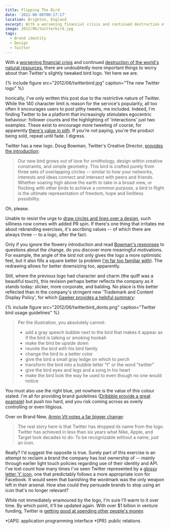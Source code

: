 ```yaml
---
title: Flipping The Bird
date: '2012-06-08T00:17:17'
location: Brighton, England
excerpt: With a worsening financial crisis and continued destruction of the world's natural resources, there are undoubtedly more important things to worry about than Twitter's slightly tweaked bird logo. Yet here we are.
image: 2012/06/twitterbird.jpg
tags:
  - Brand identity
  - Design
  - Twitter
---
```

With a [worsening financial crisis][1] and continued [destruction of the world's natural resources][2], there are undoubtedly more important things to worry about than Twitter's slightly tweaked bird logo. Yet here we are.

{% include figure
  src="2012/06/twitterbird.jpg"
  caption="The new Twitter logo"
%}

Ironically, I've only written this post due to the restrictive nature of Twitter. While the 140 character limit is reason for the service's popularity, all too often it encourages users to post pithy tweets, me included. Indeed, I'm finding Twitter to be a platform that increasingly stimulates egocentric behaviour: follower counts and the highlighting of 'interactions' just two examples. These exist to encourage more tweeting of course, for apparently [there's value in pith][3]. If you're not paying, you're the product being sold, repeat until fade. I digress.

Twitter has a new logo. Doug Bowman, Twitter's Creative Director, [provides the introduction][4]:

> Our new bird grows out of love for ornithology, design within creative constraints, and simple geometry. This bird is crafted purely from three sets of overlapping circles -- similar to how your networks, interests and ideas connect and intersect with peers and friends. Whether soaring high above the earth to take in a broad view, or flocking with other birds to achieve a common purpose, a bird in flight is the ultimate representation of freedom, hope and limitless possibility.

Oh, please.

Unable to resist the urge to [draw circles and lines over a design][5], such silliness now comes with added PR spin. If there's one thing that irritates me about rebranding exercises, it's ascribing values -- of which there are always three -- to a logo, after the fact.

Only if you ignore the flowery introduction and read [Bowman's responses][6] to questions about the change, do you discover more meaningful motivations. For example, the angle of the bird not only gives the logo a more optimistic feel, but it also fills a square better (a problem [I'm far too familiar with][7]). The redrawing allows for better downsizing too, apparently.

Still, where the previous logo had character and charm (the quiff was a beautiful touch), this revision perhaps better reflects the company as it stands today: slicker, more corporate, and balding. No place is this better reflected than in the company's stringent new 'Trademark and Content Display Policy', for which [Gawker provides a helpful summary][8]:

{% include figure
  src="2012/06/twitterbird_donts.png"
  caption="Twitter bird usage guidelines"
%}

> Per the illustration, you absolutely cannot:
>
> * add a gray speech bubble next to the bird that makes it appear as if the bird is talking or smoking hookah
> * make the bird be upside down
> * reunite the bird with his bird family
> * change the bird to a better color
> * give the bird a small gray ledge on which to perch
> * transform the bird into a bubble letter "t" or the word "twitter"
> * give the bird eyes and legs and a song in his heart
> * make the bird look the way he used to even though no one would notice

You must also use the right blue, yet nowhere is the value of this colour stated. I'm all for providing brand guidelines ([Dribbble provide a great example][9]) but push too hard, and you risk coming across as overly controlling or even litigious.

Over on Brand New, [Armin Vit notes a far bigger change][10]:

> The real story here is that Twitter has dropped its name from the logo. Twitter has achieved in less than six years what Nike, Apple, and Target took decades to do: To be recognizable without a name, just an icon.

Really? I'd suggest the opposite is true. Surely part of this exercise is an attempt to reclaim a brand the company has lost ownership of -- mainly through earlier light touch policies regarding use of their identity and API. I've lost count how many times I've seen Twitter represented by a [glossy letter 't' icon][11], one that predictably follows a more appropriate icon for Facebook. It would seem that banishing the wordmark was the only weapon left in their arsenal. How else could they persuade brands to stop using an icon that's no longer relevant?

While not immediately enamoured by the logo, I'm sure I'll warm to it over time. By which point, it'll be updated again. With over $1 billion in venture funding, Twitter is [getting good at spending other people's money][12].

[1]: http://bbc.co.uk/news/business-18094883
[2]: http://www.nytimes.com/2012/05/24/science/earth/shell-arctic-ocean-drilling-stands-to-open-new-oil-frontier.html
[3]: http://bbc.co.uk/news/technology-17178022
[4]: http://blog.twitter.com/2012/06/taking-flight-twitterbird.html
[5]: https://www.flickr.com/photos/stop/5034665936/
[6]: https://twitter.com/search/from%3Astop%20since%3A2012-06-07%20until%3A2012-06-08
[7]: /2009/06/social_media_icons
[8]: http://gawker.com/5916390
[9]: http://dribbble.com/site/brand
[10]: http://underconsideration.com/brandnew/archives/twitter_gives_you_the_bird.php
[11]: http://iconfinder.com/icondetails/10958/128/twitter_icon
[12]: http://signalvnoise.com/posts/2636-the-things-you-do-more-often-are-the-things

*[API]: application programming interface
*[PR]: public relations
